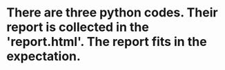 # There are three python codes. Their report is collected in the 'report.html'. The report fits in the expectation. 
